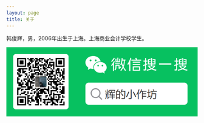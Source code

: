 ```yaml
---
layout: page
title: 关于
---
```


韩俊辉，男，2006年出生于上海。上海商业会计学校学生。                    

![wx](/images/wx.png)              
